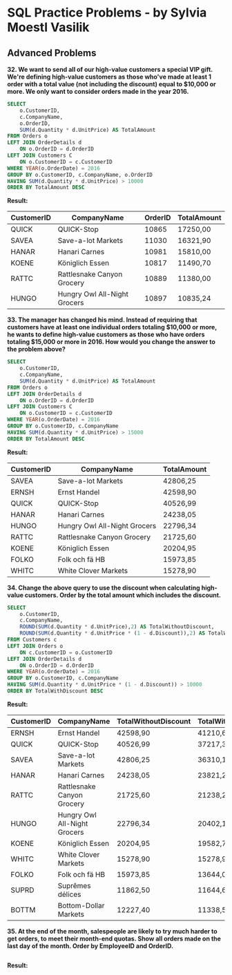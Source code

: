 # SQL Practice Problems - by Sylvia Moestl Vasilik

## Advanced Problems

**32. We want to send all of our high-value customers a special VIP gift. We're defining high-value customers as those who've made at least 1 order with a total value (not including the discount) equal to $10,000 or more. We only want to consider orders made in the year 2016.**
```SQL
SELECT
	o.CustomerID,
	c.CompanyName,
	o.OrderID,
	SUM(d.Quantity * d.UnitPrice) AS TotalAmount
FROM Orders o
LEFT JOIN OrderDetails d
	ON o.OrderID = d.OrderID
LEFT JOIN Customers C
	ON o.CustomerID = c.CustomerID
WHERE YEAR(o.OrderDate) = 2016 
GROUP BY o.CustomerID, c.CompanyName, o.OrderID
HAVING SUM(d.Quantity * d.UnitPrice) > 10000
ORDER BY TotalAmount DESC
```
**Result:**

| CustomerID | CompanyName                  | OrderID | TotalAmount |
|------------|------------------------------|---------|-------------|
| QUICK      | QUICK-Stop                   | 10865   | 17250,00    |
| SAVEA      | Save-a-lot Markets           | 11030   | 16321,90    |
| HANAR      | Hanari Carnes                | 10981   | 15810,00    |
| KOENE      | Königlich Essen              | 10817   | 11490,70    |
| RATTC      | Rattlesnake Canyon Grocery   | 10889   | 11380,00    |
| HUNGO      | Hungry Owl All-Night Grocers | 10897   | 10835,24    |


**33. The manager has changed his mind. Instead of requiring that customers have at least one individual orders totaling $10,000 or more, he wants to define high-value customers as those who have orders totaling $15,000 or more in 2016. How would you change the answer to the problem above?**
```SQL
SELECT
	o.CustomerID,
	c.CompanyName,
	SUM(d.Quantity * d.UnitPrice) AS TotalAmount
FROM Orders o
LEFT JOIN OrderDetails d
	ON o.OrderID = d.OrderID
LEFT JOIN Customers C
	ON o.CustomerID = c.CustomerID
WHERE YEAR(o.OrderDate) = 2016 
GROUP BY o.CustomerID, c.CompanyName
HAVING SUM(d.Quantity * d.UnitPrice) > 15000
ORDER BY TotalAmount DESC
```
**Result:**

| CustomerID | CompanyName                  | TotalAmount |
|------------|------------------------------|-------------|
| SAVEA      | Save-a-lot Markets           | 42806,25    |
| ERNSH      | Ernst Handel                 | 42598,90    |
| QUICK      | QUICK-Stop                   | 40526,99    |
| HANAR      | Hanari Carnes                | 24238,05    |
| HUNGO      | Hungry Owl All-Night Grocers | 22796,34    |
| RATTC      | Rattlesnake Canyon Grocery   | 21725,60    |
| KOENE      | Königlich Essen              | 20204,95    |
| FOLKO      | Folk och fä HB               | 15973,85    |
| WHITC      | White Clover Markets         | 15278,90    |

**34. Change the above query to use the discount when calculating high-value customers. Order by the total amount which includes the discount.**
```SQL
SELECT
	o.CustomerID,
	c.CompanyName,
	ROUND(SUM(d.Quantity * d.UnitPrice),2) AS TotalWithoutDiscount,
	ROUND(SUM(d.Quantity * d.UnitPrice * (1 - d.Discount)),2) AS TotalWithDiscount
FROM Customers c
LEFT JOIN Orders o
	ON c.CustomerID = o.CustomerID
LEFT JOIN OrderDetails d
	ON o.OrderID = d.OrderID
WHERE YEAR(o.OrderDate) = 2016 
GROUP BY o.CustomerID, c.CompanyName
HAVING SUM(d.Quantity * d.UnitPrice * (1 - d.Discount)) > 10000
ORDER BY TotalWithDiscount DESC
```
**Result:**

| CustomerID | CompanyName                  | TotalWithoutDiscount | TotalWithDiscount |
|------------|------------------------------|----------------------|-------------------|
| ERNSH      | Ernst Handel                 | 42598,90             | 41210,65          |
| QUICK      | QUICK-Stop                   | 40526,99             | 37217,32          |
| SAVEA      | Save-a-lot Markets           | 42806,25             | 36310,11          |
| HANAR      | Hanari Carnes                | 24238,05             | 23821,2           |
| RATTC      | Rattlesnake Canyon Grocery   | 21725,60             | 21238,27          |
| HUNGO      | Hungry Owl All-Night Grocers | 22796,34             | 20402,12          |
| KOENE      | Königlich Essen              | 20204,95             | 19582,77          |
| WHITC      | White Clover Markets         | 15278,90             | 15278,9           |
| FOLKO      | Folk och fä HB               | 15973,85             | 13644,07          |
| SUPRD      | Suprêmes délices             | 11862,50             | 11644,6           |
| BOTTM      | Bottom-Dollar Markets        | 12227,40             | 11338,55          |

**35. At the end of the month, salespeople are likely to try much harder to get orders, to meet their month-end quotas. Show all orders made on the last day of the
month. Order by EmployeeID and OrderID.**
```SQL

```
**Result:**
























